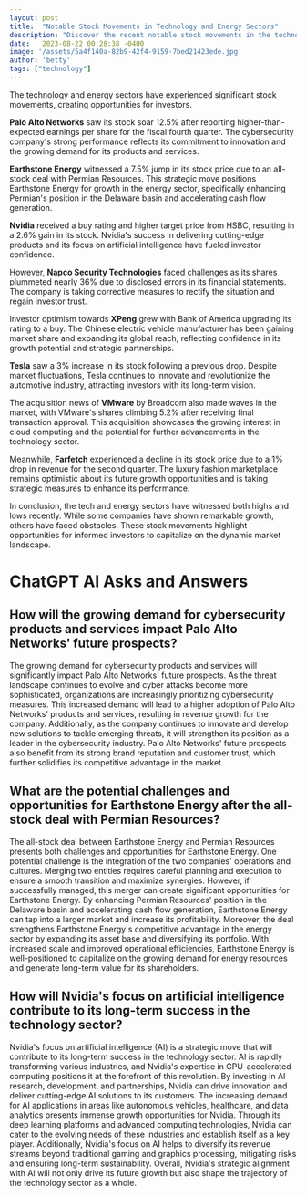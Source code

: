 ```yaml
---
layout: post
title:  "Notable Stock Movements in Technology and Energy Sectors"
description: "Discover the recent notable stock movements in the technology and energy sectors, and learn about the factors driving these movements and their potential impact on the market and industry trends."
date:   2023-08-22 00:28:38 -0400
image: '/assets/5a4f140a-82b9-42f4-9159-7bed21423ede.jpg'
author: 'betty'
tags: ["technology"]
---
```


The technology and energy sectors have experienced significant stock movements, creating opportunities for investors.

**Palo Alto Networks** saw its stock soar 12.5% after reporting higher-than-expected earnings per share for the fiscal fourth quarter. The cybersecurity company's strong performance reflects its commitment to innovation and the growing demand for its products and services.

**Earthstone Energy** witnessed a 7.5% jump in its stock price due to an all-stock deal with Permian Resources. This strategic move positions Earthstone Energy for growth in the energy sector, specifically enhancing Permian's position in the Delaware basin and accelerating cash flow generation.

**Nvidia** received a buy rating and higher target price from HSBC, resulting in a 2.6% gain in its stock. Nvidia's success in delivering cutting-edge products and its focus on artificial intelligence have fueled investor confidence.

However, **Napco Security Technologies** faced challenges as its shares plummeted nearly 36% due to disclosed errors in its financial statements. The company is taking corrective measures to rectify the situation and regain investor trust.

Investor optimism towards **XPeng** grew with Bank of America upgrading its rating to a buy. The Chinese electric vehicle manufacturer has been gaining market share and expanding its global reach, reflecting confidence in its growth potential and strategic partnerships.

**Tesla** saw a 3% increase in its stock following a previous drop. Despite market fluctuations, Tesla continues to innovate and revolutionize the automotive industry, attracting investors with its long-term vision.

The acquisition news of **VMware** by Broadcom also made waves in the market, with VMware's shares climbing 5.2% after receiving final transaction approval. This acquisition showcases the growing interest in cloud computing and the potential for further advancements in the technology sector.

Meanwhile, **Farfetch** experienced a decline in its stock price due to a 1% drop in revenue for the second quarter. The luxury fashion marketplace remains optimistic about its future growth opportunities and is taking strategic measures to enhance its performance.

In conclusion, the tech and energy sectors have witnessed both highs and lows recently. While some companies have shown remarkable growth, others have faced obstacles. These stock movements highlight opportunities for informed investors to capitalize on the dynamic market landscape.


# ChatGPT AI Asks and Answers
## How will the growing demand for cybersecurity products and services impact Palo Alto Networks' future prospects?
The growing demand for cybersecurity products and services will significantly impact Palo Alto Networks' future prospects. As the threat landscape continues to evolve and cyber attacks become more sophisticated, organizations are increasingly prioritizing cybersecurity measures. This increased demand will lead to a higher adoption of Palo Alto Networks' products and services, resulting in revenue growth for the company. Additionally, as the company continues to innovate and develop new solutions to tackle emerging threats, it will strengthen its position as a leader in the cybersecurity industry. Palo Alto Networks' future prospects also benefit from its strong brand reputation and customer trust, which further solidifies its competitive advantage in the market.

## What are the potential challenges and opportunities for Earthstone Energy after the all-stock deal with Permian Resources?
The all-stock deal between Earthstone Energy and Permian Resources presents both challenges and opportunities for Earthstone Energy. One potential challenge is the integration of the two companies' operations and cultures. Merging two entities requires careful planning and execution to ensure a smooth transition and maximize synergies. However, if successfully managed, this merger can create significant opportunities for Earthstone Energy. By enhancing Permian Resources' position in the Delaware basin and accelerating cash flow generation, Earthstone Energy can tap into a larger market and increase its profitability. Moreover, the deal strengthens Earthstone Energy's competitive advantage in the energy sector by expanding its asset base and diversifying its portfolio. With increased scale and improved operational efficiencies, Earthstone Energy is well-positioned to capitalize on the growing demand for energy resources and generate long-term value for its shareholders.

## How will Nvidia's focus on artificial intelligence contribute to its long-term success in the technology sector?
Nvidia's focus on artificial intelligence (AI) is a strategic move that will contribute to its long-term success in the technology sector. AI is rapidly transforming various industries, and Nvidia's expertise in GPU-accelerated computing positions it at the forefront of this revolution. By investing in AI research, development, and partnerships, Nvidia can drive innovation and deliver cutting-edge AI solutions to its customers. The increasing demand for AI applications in areas like autonomous vehicles, healthcare, and data analytics presents immense growth opportunities for Nvidia. Through its deep learning platforms and advanced computing technologies, Nvidia can cater to the evolving needs of these industries and establish itself as a key player. Additionally, Nvidia's focus on AI helps to diversify its revenue streams beyond traditional gaming and graphics processing, mitigating risks and ensuring long-term sustainability. Overall, Nvidia's strategic alignment with AI will not only drive its future growth but also shape the trajectory of the technology sector as a whole.

